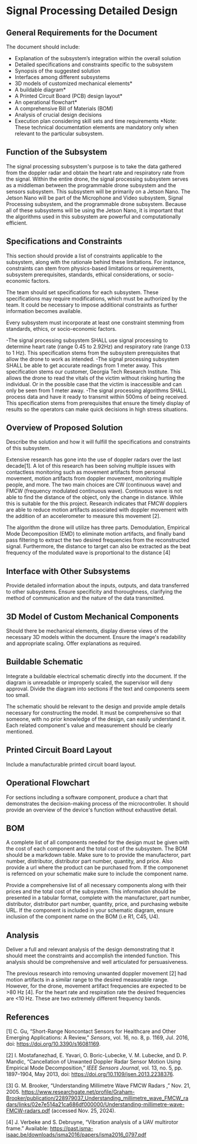 
# Signal Processing Detailed Design


## General Requirements for the Document

The document should include:

- Explanation of the subsystem’s integration within the overall solution
- Detailed specifications and constraints specific to the subsystem
- Synopsis of the suggested solution
- Interfaces among different subsystems
- 3D models of customized mechanical elements*
- A buildable diagram*
- A Printed Circuit Board (PCB) design layout*
- An operational flowchart*
- A comprehensive Bill of Materials (BOM)
- Analysis of crucial design decisions
- Execution plan considering skill sets and time requirements
*Note: These technical documentation elements are mandatory only when relevant to the particular subsystem.


## Function of the Subsystem

The signal processing subsystem's purpose is to take the data gathered from the doppler radar and obtain the heart rate and respiratory rate from the signal. Within the entire drone, the signal processing subsystem serves as a middleman between the programmable drone subsystem and the sensors subsystem. This subsystem will be primarily on a Jetson Nano. The Jetson Nano will be part of the Microphone and Video subsystem, Signal Processing subsystem, and the programmable drone subsystem. Because all of these subsystems will be using the Jetson Nano, it is important that the algorithms used in this subsystem are powerful and computationally efficient. 


## Specifications and Constraints

This section should provide a list of constraints applicable to the subsystem, along with the rationale behind these limitations. For instance, constraints can stem from physics-based limitations or requirements, subsystem prerequisites, standards, ethical considerations, or socio-economic factors.

The team should set specifications for each subsystem. These specifications may require modifications, which must be authorized by the team. It could be necessary to impose additional constraints as further information becomes available.

Every subsystem must incorporate at least one constraint stemming from standards, ethics, or socio-economic factors.

  -The signal processing subsystem SHALL use signal processing to determine heart rate (range 0.45 to 2.92Hz) and respiratory rate (range 0.13 to 1 Hz). This specification stems from the subsystem prerequisites that allow the drone to work as intended.
  -The signal processing subsystem SHALL be able to get accurate readings from 1 meter away. This specification stems our customer, Georgia Tech Research Institute. This allows the drone to read the vitals of the victim without risking hurting the individual. Or in the possible case that the victim is inaccessible and can only be seen from 1 meter away.
 -The signal processing algorithms SHALL process data and have it ready to transmit within 500ms of being received. This specification stems from prerequisites that ensure the timely display of results so the operators can make quick decisions in high stress situations. 



## Overview of Proposed Solution

Describe the solution and how it will fulfill the specifications and constraints of this subsystem.

Extensive research has gone into the use of doppler radars over the last decade[1]. A lot of this research has been solving multiple issues with contactless monitoring such as movement artifacts from personal movement, motion artifacts from doppler movement, monitoring multiple people, and more. The two main choices are CW (continuous wave) and FMCW (frequency modulated continuous wave). Continuous wave is not able to find the distance of the object, only the change in distance. While this is suitable for the this project. Research indicates that FMCW dopplers are able to reduce motion artifacts associated with doppler movement with the addition of an accelerometer to measure this movement [2]. 

The algorithm the drone will utilize has three parts. Demodulation, Empirical Mode Decomposition (EMD) to eliminate motion artifacts, and finally band pass filtering to extract the two desired frequencies from the reconstructed signal. Furthermore, the distance to target can also be extracted as the beat frequency of the modulated wave is proportional to the distance [4]


## Interface with Other Subsystems

Provide detailed information about the inputs, outputs, and data transferred to other subsystems. Ensure specificity and thoroughness, clarifying the method of communication and the nature of the data transmitted.


## 3D Model of Custom Mechanical Components

Should there be mechanical elements, display diverse views of the necessary 3D models within the document. Ensure the image's readability and appropriate scaling. Offer explanations as required.


## Buildable Schematic 

Integrate a buildable electrical schematic directly into the document. If the diagram is unreadable or improperly scaled, the supervisor will deny approval. Divide the diagram into sections if the text and components seem too small.

The schematic should be relevant to the design and provide ample details necessary for constructing the model. It must be comprehensive so that someone, with no prior knowledge of the design, can easily understand it. Each related component's value and measurement should be clearly mentioned.


## Printed Circuit Board Layout

Include a manufacturable printed circuit board layout.


## Operational Flowchart

For sections including a software component, produce a chart that demonstrates the decision-making process of the microcontroller. It should provide an overview of the device's function without exhaustive detail.


## BOM

A complete list of all components needed for the design must be given with the cost of each component and the total cost of the subsystem. The BOM should be a markdown table. Make sure to to provide the manufacteror, part number, distributor, distributor part number, quantity, and price. Also provide a url where the product can be purchased from. If the componenet is refernced on your schematic make sure to include the component name.

Provide a comprehensive list of all necessary components along with their prices and the total cost of the subsystem. This information should be presented in a tabular format, complete with the manufacturer, part number, distributor, distributor part number, quantity, price, and purchasing website URL. If the component is included in your schematic diagram, ensure inclusion of the component name on the BOM (i.e R1, C45, U4).

## Analysis

Deliver a full and relevant analysis of the design demonstrating that it should meet the constraints and accomplish the intended function. This analysis should be comprehensive and well articulated for persuasiveness.

The previous research into removing unwanted doppler movement [2] had motion artifacts in a similar range to the desired measurable range. However, for the drone, movement artifact frequencies are expected to be >80 Hz [4]. For the heart rate and respiration rate the desired frequencies are <10 Hz. These are two extremely different frequency bands. 

## References

[1] C. Gu, “Short-Range Noncontact Sensors for Healthcare and Other Emerging Applications: A Review,”  _Sensors_, vol. 16, no. 8, p. 1169, Jul. 2016, doi: https://doi.org/10.3390/s16081169.

[2] I. Mostafanezhad, E. Yavari, O. Boric-Lubecke, V. M. Lubecke, and D. P. Mandic, “Cancellation of Unwanted Doppler Radar Sensor Motion Using Empirical Mode Decomposition,”  _IEEE Sensors Journal_, vol. 13, no. 5, pp. 1897–1904, May 2013, doi: https://doi.org/10.1109/jsen.2013.2238376.

‌‌[3] G. M. Brooker, “Understanding Millimetre Wave FMCW Radars ,” Nov. 21, 2005. https://www.researchgate.net/profile/Graham-Brooker/publication/228979037_Understanding_millimetre_wave_FMCW_radars/links/02e7e514a21ca686df000000/Understanding-millimetre-wave-FMCW-radars.pdf (accessed Nov. 25, 2024).

‌[4] J. Verbeke and S. Debruyne, “Vibration analysis of a UAV multirotor frame.” Available: https://past.isma-isaac.be/downloads/isma2016/papers/isma2016_0797.pdf

‌
